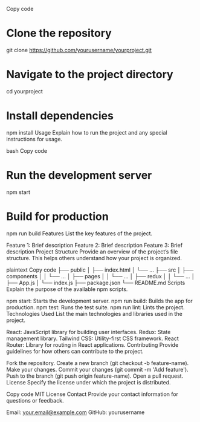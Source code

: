 
Copy code
# Clone the repository
git clone https://github.com/yourusername/yourproject.git

# Navigate to the project directory
cd yourproject

# Install dependencies
npm install
Usage
Explain how to run the project and any special instructions for usage.

bash
Copy code
# Run the development server
npm start

# Build for production
npm run build
Features
List the key features of the project.

Feature 1: Brief description
Feature 2: Brief description
Feature 3: Brief description
Project Structure
Provide an overview of the project’s file structure. This helps others understand how your project is organized.

plaintext
Copy code
├── public
│   ├── index.html
│   └── ...
├── src
│   ├── components
│   │   └── ...
│   ├── pages
│   │   └── ...
│   ├── redux
│   │   └── ...
│   ├── App.js
│   └── index.js
├── package.json
└── README.md
Scripts
Explain the purpose of the available npm scripts.

npm start: Starts the development server.
npm run build: Builds the app for production.
npm test: Runs the test suite.
npm run lint: Lints the project.
Technologies Used
List the main technologies and libraries used in the project.

React: JavaScript library for building user interfaces.
Redux: State management library.
Tailwind CSS: Utility-first CSS framework.
React Router: Library for routing in React applications.
Contributing
Provide guidelines for how others can contribute to the project.

Fork the repository.
Create a new branch (git checkout -b feature-name).
Make your changes.
Commit your changes (git commit -m 'Add feature').
Push to the branch (git push origin feature-name).
Open a pull request.
License
Specify the license under which the project is distributed.

Copy code
MIT License
Contact
Provide your contact information for questions or feedback.

Email: your.email@example.com
GitHub: yourusername